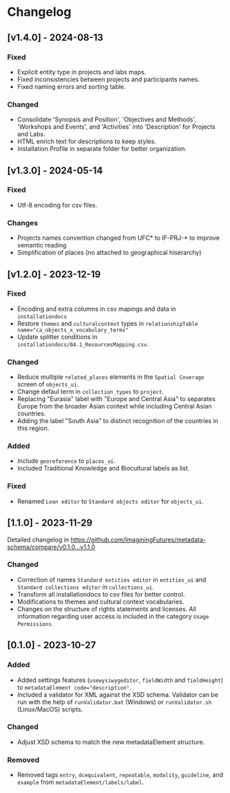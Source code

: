 # Changelog

## [v1.4.0] - 2024-08-13

### Fixed

- Explicit entity type in projects and labs maps.
- Fixed inconsistencies between projects and participants names.
- Fixed naming errors and sorting table.

### Changed

- Consolidate 'Synopsis and Position', 'Objectives and Methods', 'Workshops and Events', and 'Activities' into 'Description' for Projects and Labs.
- HTML enrich text for descriptions to keep styles.
- Installation Profile in separate folder for better organization.


## [v1.3.0] - 2024-05-14

### Fixed

- Utf-8 encoding for csv files.

### Changes

- Projects names convention changed from UFC* to IF-PRJ-* to improve semantic reading
- Simplification of places (no attached to geographical hiserarchy)

## [v1.2.0] - 2023-12-19

### Fixed

- Encoding and extra columns in csv mapings and data in `installationdocs`
- Restore `themes` and `culturalcontext` types in `relationshipTable name="ca_objects_x_vocabulary_terms"`
- Update splitter conditions in `installationdocs/04.1_ResourcesMapping.csv`.

### Changed

- Reduce multiple `related_places` elements in the `Spatial Coverage` screen of `objects_ui`.
- Change defaul term in `collection_types` to `project`.
- Replacing "Eurasia" label with "Europe and Central Asia" to separates Europe from the broader Asian context while including Central Asian countries.
- Adding the label "South Asia" to distinct recognition of the countries in this region.


### Added

- Include `georeference` to `places_ui`.
- Included Traditional Knowledge and Biocultural labels as list.

### Fixed

- Renamed `Loan editor` to `Standard objects editor` for `objects_ui`.

## [1.1.0] - 2023-11-29

Detailed changelog in https://github.com/ImaginingFutures/metadata-schema/compare/v0.1.0...v1.1.0

### Changed

- Correction of names `Standard entities editor` in `entities_ui` and `Standard collections editor` in `collections_ui`.
- Transform all installationdocs to csv files for better control.
- Modifications to themes and cultural context vocabularies.
- Changes on the structure of rights statements and licenses. All information regarding user access is included in the category `Usage Permissions`.

## [0.1.0] - 2023-10-27

### Added

- Added settings features (`usewysiwygeditor`, `fieldWidth` and `fieldHeight`) to `metadataElement code="description"`.
- Included a validator for XML against the XSD schema. Validator can be run with the help of `runValidator.bat` (Windows) or `runValidator.sh` (Linux/MacOS) scripts.

### Changed

- Adjust XSD schema to match the new metadataElement structure.

### Removed

- Removed tags `entry`, `dcequivalent`, `repeatable`, `modality`, `guideline`, and `example` from `metadataElement/labels/label`.

